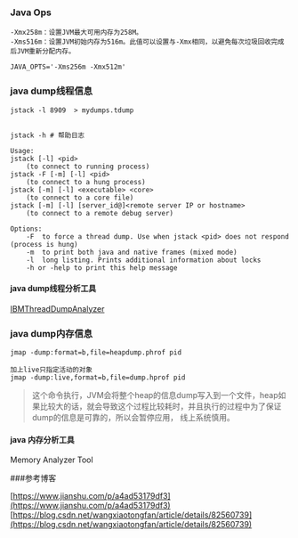 ### Java Ops

	-Xmx258m：设置JVM最大可用内存为258M。
	-Xms516m：设置JVM初始内存为516m。此值可以设置与-Xmx相同，以避免每次垃圾回收完成后JVM重新分配内存。

	JAVA_OPTS='-Xms256m -Xmx512m'

### java dump线程信息

	jstack -l 8909  > mydumps.tdump

	
	jstack -h # 帮助日志
	
	Usage:
    jstack [-l] <pid>
        (to connect to running process)
    jstack -F [-m] [-l] <pid>
        (to connect to a hung process)
    jstack [-m] [-l] <executable> <core>
        (to connect to a core file)
    jstack [-m] [-l] [server_id@]<remote server IP or hostname>
        (to connect to a remote debug server)

	Options:
	    -F  to force a thread dump. Use when jstack <pid> does not respond (process is hung)
	    -m  to print both java and native frames (mixed mode)
	    -l  long listing. Prints additional information about locks
	    -h or -help to print this help message

#### java dump线程分析工具

[IBMThreadDumpAnalyzer](https://www.ibm.com/support/pages/ibm-thread-and-monitor-dump-analyzer-java-tmda)


### java dump内存信息


	jmap -dump:format=b,file=heapdump.phrof pid
	
	加上live只指定活动的对象
	jmap -dump:live,format=b,file=dump.hprof pid



>这个命令执行，JVM会将整个heap的信息dump写入到一个文件，heap如果比较大的话，就会导致这个过程比较耗时，并且执行的过程中为了保证dump的信息是可靠的，所以会暂停应用， 线上系统慎用。


#### java 内存分析工具

Memory Analyzer Tool



###参考博客

[https://www.jianshu.com/p/a4ad53179df3](https://www.jianshu.com/p/a4ad53179df3)
[https://blog.csdn.net/wangxiaotongfan/article/details/82560739](https://blog.csdn.net/wangxiaotongfan/article/details/82560739)